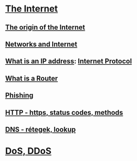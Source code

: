 # [The Internet](https://github.com/green-fox-academy/teaching-materials/blob/master/preparation/materials/internet/internet.hu.md)

## [The origin of the Internet](https://www.youtube.com/watch?v=zJEDMvwOiN4)

## [Networks and Internet](https://www.youtube.com/watch?v=hmYT6HAUKAg)

## [What is an IP address](https://www.youtube.com/watch?v=uwum79Ux2sg): [Internet Protocol](https://en.wikipedia.org/wiki/IP_address)

## [What is a Router](https://www.youtube.com/watch?v=9aZg1mwDDfA)

## [Phishing](https://www.youtube.com/watch?v=gH7r94UNQXA)

## [HTTP - https, status codes, methods]()

## [DNS - rétegek, lookup](https://www.youtube.com/watch?v=1pLYgvrNCWA)

# [DoS, DDoS](https://www.youtube.com/watch?v=Rfg3mIGvIhg)

